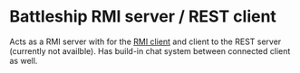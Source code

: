 # Battleship RMI server / REST client

Acts as a RMI server with for the [RMI client](https://github.com/rudzen/battleshiprmiclient) and client to the REST server (currently not availble).
Has build-in chat system between connected client as well.
